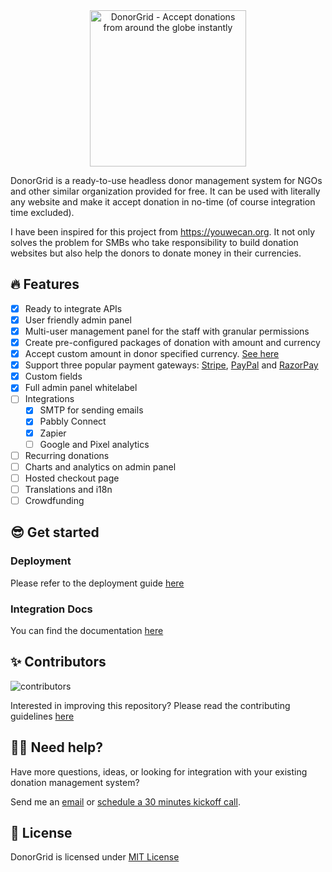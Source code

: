<div style="text-align: center">
  
  <img src="https://user-images.githubusercontent.com/6176598/138420333-4dcf1cd9-c3ad-41b0-8603-5c0540cc6eee.png" alt="DonorGrid - Accept donations from around the globe instantly" title="DonorGrid - Accept donations from around the globe instantly" width="250" />
</div>

DonorGrid is a ready-to-use headless donor management system for NGOs and other similar organization provided for free. It can be used with literally any website and make it accept donation in no-time (of course integration time excluded).

I have been inspired for this project from https://youwecan.org. It not only solves the problem for SMBs who take responsibility to build donation websites but also help the donors to donate money in their currencies.

## 🔥 Features

- [x] Ready to integrate APIs
- [x] User friendly admin panel
- [x] Multi-user management panel for the staff with granular permissions
- [x] Create pre-configured packages of donation with amount and currency
- [x] Accept custom amount in donor specified currency. [See here](https://developer.paypal.com/docs/api/reference/currency-codes/)
- [x] Support three popular payment gateways: [Stripe](https://stripe.com), [PayPal](https://www.paypal.com/) and [RazorPay](https://razorpay.com)
- [x] Custom fields
- [x] Full admin panel whitelabel
- [ ] Integrations
  - [x] SMTP for sending emails
  - [x] Pabbly Connect
  - [x] Zapier
  - [ ] Google and Pixel analytics
- [ ] Recurring donations
- [ ] Charts and analytics on admin panel
- [ ] Hosted checkout page
- [ ] Translations and i18n
- [ ] Crowdfunding

## 😎 Get started

### Deployment

Please refer to the deployment guide [here](https://github.com/donorgrid/DonorGrid/blob/main/DEPLOYMENT.md)

### Integration Docs

You can find the documentation [here](https://documenter.getpostman.com/view/11179382/TzmCfskJ)

## ✨ Contributors

![contributors](https://user-images.githubusercontent.com/6176598/138419786-8308026a-e62d-4756-9bb3-db29cee32af4.png)

Interested in improving this repository? Please read the contributing guidelines [here](https://github.com/tbhaxor/DonorGrid/blob/main/CONTRIBUTING.md)

## 🙋‍♂️ Need help?

Have more questions, ideas, or looking for integration with your existing donation management system? 

Send me an [email](mailto:tbhaxor@gmail.com) or [schedule a 30 minutes kickoff call](https://calendly.com/tbhaxor).

## 📜 License

DonorGrid is licensed under [MIT License](https://github.com/donorgrid/DonorGrid/blob/main/LICENSE)
